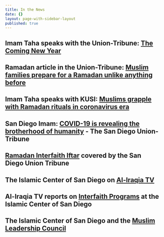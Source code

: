 ```yaml
---
title: In the News
date: {}
layout: page-with-sidebar-layout
published: true
---
```

## Imam Taha speaks with the Union-Tribune: [The Coming New Year](https://www.sandiegouniontribune.com/opinion/commentary/story/2020-12-11/islamic-faith-reflection)

## Ramadan article in the Union-Tribune: [Muslim families prepare for a Ramadan unlike anything before](https://www.sandiegouniontribune.com/communities/san-diego/story/2020-04-23/muslim-families-prepare-for-a-ramadan-unlike-anything-before)

## Imam Taha speaks with KUSI: [Muslims grapple with Ramadan rituals in coronavirus era](https://www.kusi.com/muslims-grapple-with-ramadan-rituals-in-coronavirus-era/) 

## San Diego Imam: [COVID-19 is revealing the brotherhood of humanity](https://www.sandiegouniontribune.com/opinion/commentary/story/2020-03-20/commentary-san-diego-imam-covid-19-is-revealing-the-brotherhood-of-humanity) - The San Diego Union-Tribune  

## [Ramadan Interfaith Iftar](http://www.sandiegouniontribune.com/news/religion/sd-me-interfaith-iftar-20180601-story.html) covered by the San Diego Union Tribune

## The Islamic Center of San Diego on [Al-Iraqia TV](https://www.youtube.com/watch?v=iHw3gAdknhg)

## Al-Iraqia TV reports on [Interfaith Programs](https://www.youtube.com/watch?v=anabsbnbraA) at the Islamic Center of San Diego

## The Islamic Center of San Diego and the [Muslim Leadership Council](https://www.youtube.com/watch?v=5SCBQAxLDuI)

